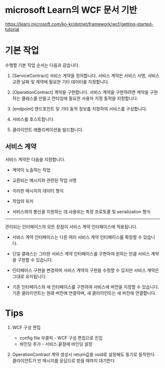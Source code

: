# microsoft Learn의 WCF 문서 기반

https://learn.microsoft.com/ko-kr/dotnet/framework/wcf/getting-started-tutorial

# 기본 작업

수행할 기본 작업 순서는 다음과 같습니다.

1. [ServiceContract] 서비스 계약을 정의합니다. 서비스 계약은 서비스 서명, 서비스 교환 날짜 및 계약에 필요한 기타 데이터를 지정합니다.

2. [OperationContract] 계약을 구현합니다. 서비스 계약을 구현하려면 계약을 구현하는 클래스를 만들고 런타임에 필요한 사용자 지정 동작을 지정합니다.

3. [endpoint] 엔드포인트 및 기타 동작 정보를 지정하여 서비스를 구성합니다.

4. 서비스를 호스트합니다.

5. 클라이언트 애플리케이션을 빌드합니다.

## 서비스 계약

서비스 계약은 다음을 지정합니다.

-  계약이 노출하는 작업

-  교환되는 메시지와 관련된 작업 서명

-  이러한 메시지의 데이터 형식

-  작업의 위치

-  서비스와의 통신을 지원하는 데 사용되는 특정 프로토콜 및 serialization 형식

---

관리되는 인터페이스의 모든 장점이 서비스 계약 인터페이스에 적용됩니다.

- 서비스 계약 인터페이스는 다른 여러 서비스 계약 인터페이스를 확장할 수 있습니다.

- 단일 클래스는 그러한 서비스 계약 인터페이스를 구현하여 원하는 만큼 서비스 계약을 구현할 수 있습니다.

-  인터페이스 구현을 변경하여 서비스 계약의 구현을 수정할 수 있지만 서비스 계약은 그대로 유지됩니다.

- 기존 인터페이스와 새 인터페이스를 구현하여 서비스에 버전을 지정할 수 있습니다. 기존 클라이언트는 원래 버전에 연결하며, 새 클라이언트는 새 버전에 연결합니다.

# Tips

1. WCF 구성 편집
    - config file 우클릭 - WCF 구성 편집으로 진입
    - 바인딩 추가 - 서비스.끝점에 바인딩 설정

2. OperationContract 계약 생성시 return값을 void로 설정해도 동기로 동작한다.
클라이언트가 빈 메시지를 응답으로 받을 때까지 대기한다.
